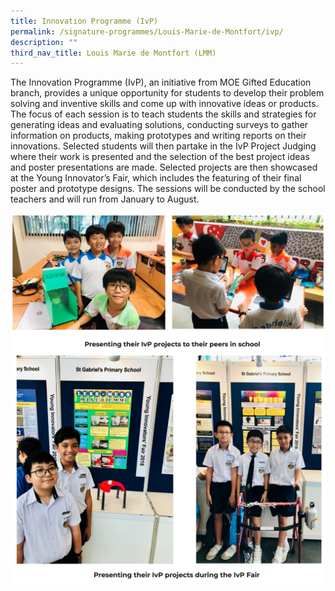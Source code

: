 ```yaml
---
title: Innovation Programme (IvP)
permalink: /signature-programmes/Louis-Marie-de-Montfort/ivp/
description: ""
third_nav_title: Louis Marie de Montfort (LMM)
---
```




The Innovation Programme (IvP), an initiative from MOE Gifted Education branch, provides a unique opportunity for students to develop their problem solving and inventive skills and come up with innovative ideas or products. The focus of each session is to teach students the skills and strategies for generating ideas and evaluating solutions, conducting surveys to gather information on products, making prototypes and writing reports on their innovations. Selected students will then partake in the IvP Project Judging where their work is presented and the selection of the best project ideas and poster presentations are made. Selected projects are then showcased at the Young Innovator’s Fair, which includes the featuring of their final poster and prototype designs. The sessions will be conducted by the school teachers and will run from January to August.

![](/images/ivp1.png)
![](/images/ivp2.png)